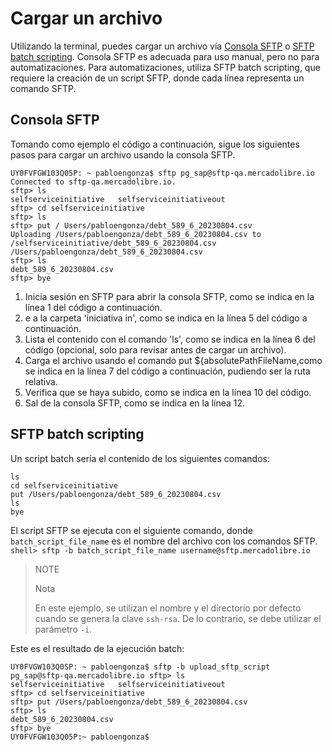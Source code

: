 # Cargar un archivo

Utilizando la terminal, puedes cargar un archivo vía [Consola SFTP]() o [SFTP batch scripting](). Consola SFTP es adecuada para uso manual, pero no para automatizaciones. Para automatizaciones, utiliza SFTP batch scripting, que requiere la creación de un script SFTP, donde cada línea representa un comando SFTP. 

## Consola SFTP

Tomando como ejemplo el código a continuación, sigue los siguientes pasos para cargar un archivo usando la consola SFTP.

```terminal
UY0FVFGW103Q05P: ~ pabloengonza$ sftp pg_sap@sftp-qa.mercadolibre.io
Connected to sftp-qa.mercadolibre.io.
sftp> ls
selfserviceinitiative	selfserviceinitiativeout
sftp> cd selfserviceinitiative
sftp> ls
sftp> put /	Users/pabloengonza/debt_589_6_20230804.csv
Uploading /Users/pabloengonza/debt_589_6_20230804.csv to /selfserviceinitiative/debt_589_6_20230804.csv
/Users/pabloengonza/debt_589_6_20230804.csv
sftp> ls
debt_589_6_20230804.csv
sftp> bye
```

1. Inicia sesión en SFTP para abrir la consola SFTP, como se indica en la línea 1 del código a continuación.
2. e a la carpeta 'iniciativa in', como se indica en la línea 5 del código a continuación.
3. Lista el contenido con el comando 'ls', como se indica en la línea 6 del código (opcional, solo para revisar antes de cargar un archivo).
4. Carga el archivo usando el comando put ${absolutePathFileName,como se indica en la línea 7 del código a continuación, pudiendo ser la ruta relativa.
5. Verifica que se haya subido, como se indica en la línea 10 del código.
6. Sal de la consola SFTP, como se indica en la línea 12.

## SFTP batch scripting

Un script batch sería el contenido de los siguientes comandos:

```terminal
ls
cd selfserviceinitiative
put /Users/pabloengonza/debt_589_6_20230804.csv
ls
bye
```

El script SFTP se ejecuta con el siguiente comando, donde `batch_script_file_name` es el nombre del archivo con los comandos SFTP.
`shell> sftp -b batch_script_file_name username@sftp.mercadolibre.io`

> NOTE
>
> Nota
>
> En este ejemplo, se utilizan el nombre y el directorio por defecto cuando se genera la clave `ssh-rsa`. De lo contrario, se debe utilizar el parámetro `-i`.

Este es el resultado  de la ejecución batch:

```terminal
UY0FVGW103Q0SP: ~ pabloengonza$ sftp -b upload_sftp_script pg_sap@sftp-qa.mercadolibre.io sftp> ls
selfserviceinitiative	selfserviceinitiativeout
sftp> cd selfserviceinitiative
sftp> put /Users/pabloengonza/debt_589_6_20230804.csv
sftp> ls
debt_589_6_20230804.csv
sftp> bye
UY0FVFGW103Q05P:~ pabloengonza$
```